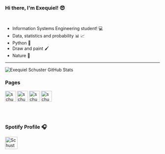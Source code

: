 ### Hi there, I'm Exequiel!  😎 
<br />

- Information Systems Engineering student! 💻
- Data, statistics and probability 📊 📈
- Python 🐍
- Draw and paint 🖌
- Nature 🌴

---
<img alighn='center' alt="Exequiel Schuster GitHub Stats" src="https://github-readme-stats.vercel.app/api?username=ExequielSchuster&show_icons=true&count_private=true&theme=dracula"/>
<br />

### Pages
[<img align="center" alt="schusterdotexe | Instagram" width="35px" padding="30px" src="https://cdn.jsdelivr.net/npm/simple-icons@v3/icons/instagram.svg"/>][Instagram]
[<img align="center" alt="schusterdotexe | LinkedIn" width="35px" padding="30px" src="https://cdn.jsdelivr.net/npm/simple-icons@v3/icons/linkedin.svg" />][Linkedin]
[<img align="center" alt="schusterdotexe | YouTube" width="35px" padding="30px" src="https://cdn.jsdelivr.net/npm/simple-icons@v3/icons/tiktok.svg" />][TikTok]
[<img align="center" alt="schusterdotexe | Twitter" width="35px" padding="30px" src="https://cdn.jsdelivr.net/npm/simple-icons@v3/icons/twitter.svg" />][Twitter]

[Instagram]: https://www.instagram.com/schusterdotexe
[Linkedin]: https://www.linkedin.com/in/schusterexequielandres
[TikTok]: https://www.tiktok.com/@schusterdotexe
[Twitter]: https://www.twitter.com/schusterdotexe

<br />
<br />

### Spotify Profile 🎧 
[<img src="https://cdn.jsdelivr.net/npm/simple-icons@v3/icons/spotify.svg" alt="Schuster Spotify" width="40" align="center" margin="auto" />](https://open.spotify.com/user/exequiel97sch)
<!--
**ExequielSchuster/ExequielSchuster** is a ✨ _special_ ✨ repository because its `README.md` (this file) appears on your GitHub profile.

Here are some ideas to get you started:

- 🔭 I’m currently working on ...
- 🌱 I’m currently learning ...
- 👯 I’m looking to collaborate on ...
- 🤔 I’m looking for help with ...
- 💬 Ask me about ...
- 📫 How to reach me: ...
- 😄 Pronouns: ...
- ⚡ Fun fact: ...
-->
